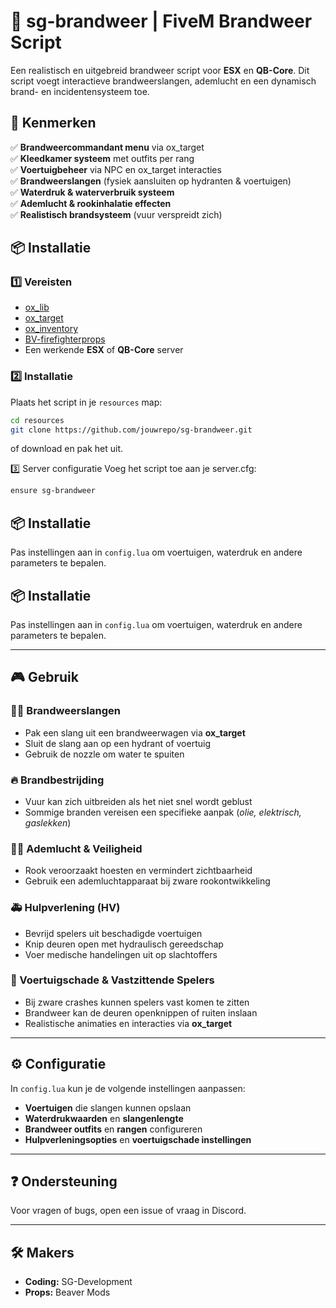 # 🚒 sg-brandweer | FiveM Brandweer Script  

Een realistisch en uitgebreid brandweer script voor **ESX** en **QB-Core**. Dit script voegt interactieve brandweerslangen, ademlucht en een dynamisch brand- en incidentensysteem toe.  

## 📌 Kenmerken  
✅ **Brandweercommandant menu** via ox_target  
✅ **Kleedkamer systeem** met outfits per rang  
✅ **Voertuigbeheer** via NPC en ox_target interacties  
✅ **Brandweerslangen** (fysiek aansluiten op hydranten & voertuigen)  
✅ **Waterdruk & waterverbruik systeem**  
✅ **Ademlucht & rookinhalatie effecten**  
✅ **Realistisch brandsysteem** (vuur verspreidt zich)  

## 📦 Installatie  
### 1️⃣ Vereisten  
- [ox_lib](https://github.com/overextended/ox_lib)  
- [ox_target](https://github.com/overextended/ox_target)  
- [ox_inventory](https://github.com/overextended/ox_inventory)
- [BV-firefighterprops](https://beavermods.tebex.io/package/5914602) 
- Een werkende **ESX** of **QB-Core** server  

### 2️⃣ Installatie  
Plaats het script in je `resources` map:  
```sh
cd resources
git clone https://github.com/jouwrepo/sg-brandweer.git
```
of download en pak het uit.

3️⃣ Server configuratie
Voeg het script toe aan je server.cfg:
```sh
ensure sg-brandweer
```
## 📦 Installatie
Pas instellingen aan in `config.lua` om voertuigen, waterdruk en andere parameters te bepalen.

## 📦 Installatie  
Pas instellingen aan in `config.lua` om voertuigen, waterdruk en andere parameters te bepalen.

---

## 🎮 Gebruik  

### 👨‍🚒 Brandweerslangen  
- Pak een slang uit een brandweerwagen via **ox_target**  
- Sluit de slang aan op een hydrant of voertuig  
- Gebruik de nozzle om water te spuiten  

### 🔥 Brandbestrijding  
- Vuur kan zich uitbreiden als het niet snel wordt geblust  
- Sommige branden vereisen een specifieke aanpak (*olie, elektrisch, gaslekken*)  

### 👷‍♂️ Ademlucht & Veiligheid  
- Rook veroorzaakt hoesten en vermindert zichtbaarheid  
- Gebruik een ademluchtapparaat bij zware rookontwikkeling  

### 🚑 Hulpverlening (HV)  
- Bevrijd spelers uit beschadigde voertuigen  
- Knip deuren open met hydraulisch gereedschap  
- Voer medische handelingen uit op slachtoffers  

### 🚗 Voertuigschade & Vastzittende Spelers  
- Bij zware crashes kunnen spelers vast komen te zitten  
- Brandweer kan de deuren openknippen of ruiten inslaan  
- Realistische animaties en interacties via **ox_target**  

---

## ⚙️ Configuratie  
In `config.lua` kun je de volgende instellingen aanpassen:  
- **Voertuigen** die slangen kunnen opslaan  
- **Waterdrukwaarden** en **slangenlengte**  
- **Brandweer outfits** en **rangen** configureren  
- **Hulpverleningsopties** en **voertuigschade instellingen**  

---

## ❓ Ondersteuning  
Voor vragen of bugs, open een issue of vraag in Discord.  

---

## 🛠️ Makers  
- **Coding:** SG-Development  
- **Props:** Beaver Mods  
